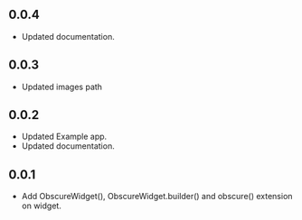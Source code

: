 ## 0.0.4

- Updated documentation.

## 0.0.3

- Updated images path

## 0.0.2

- Updated Example app.
- Updated documentation.

## 0.0.1

- Add ObscureWidget(), ObscureWidget.builder() and obscure() extension on widget.
